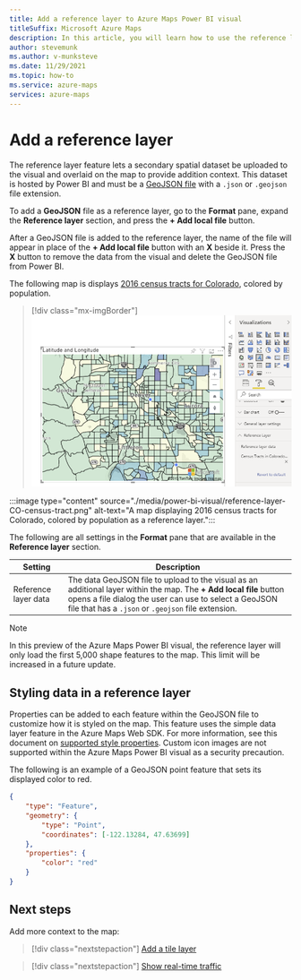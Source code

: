 ```yaml
---
title: Add a reference layer to Azure Maps Power BI visual
titleSuffix: Microsoft Azure Maps
description: In this article, you will learn how to use the reference layer in Azure Maps Power BI visual.
author: stevemunk
ms.author: v-munksteve
ms.date: 11/29/2021
ms.topic: how-to
ms.service: azure-maps
services: azure-maps
---
```


# Add a reference layer

The reference layer feature lets a secondary spatial dataset be uploaded to the visual and overlaid on the map to provide addition context. This dataset is hosted by Power BI and must be a [GeoJSON file](https://wikipedia.org/wiki/GeoJSON) with a `.json` or `.geojson` file extension.

To add a **GeoJSON** file as a reference layer, go to the **Format** pane, expand the **Reference layer** section, and press the **+ Add local file** button.

After a GeoJSON file is added to the reference layer, the name of the file will appear in place of the **+ Add local file** button with an **X** beside it. Press the **X** button to remove the data from the visual and delete the GeoJSON file from Power BI.

The following map is displays [2016 census tracts for Colorado](https://github.com/Azure-Samples/AzureMapsCodeSamples/tree/master/Static/data/geojson), colored by population.

> [!div class="mx-imgBorder"]
> ![A map displaying 2016 census tracts for Colorado, colored by population as a reference layer](media/power-bi-visual/reference-layer-CO-census-tract.png)

:::image type="content" source="./media/power-bi-visual/reference-layer-CO-census-tract.png" alt-text="A map displaying 2016 census tracts for Colorado, colored by population as a reference layer.":::

The following are all settings in the **Format** pane that are available in the **Reference layer** section.

| Setting              | Description   |
|----------------------|---------------|
| Reference layer data | The data GeoJSON file to upload to the visual as an additional layer within the map. The **+ Add local file** button opens a file dialog the user can use to select a GeoJSON file that has a `.json` or `.geojson` file extension. |

> [!NOTE]
> In this preview of the Azure Maps Power BI visual, the reference layer will only load the first 5,000 shape features to the map. This limit will be increased in a future update.

## Styling data in a reference layer

Properties can be added to each feature within the GeoJSON file to customize how it is styled on the map. This feature uses the simple data layer feature in the Azure Maps Web SDK. For more information, see this document on [supported style properties](spatial-io-add-simple-data-layer.md#default-supported-style-properties). Custom icon images are not supported within the Azure Maps Power BI visual as a security precaution.

The following is an example of a GeoJSON point feature that sets its displayed color to red.

```json
{
    "type": "Feature",
    "geometry": {
        "type": "Point",
        "coordinates": [-122.13284, 47.63699]
    },
    "properties": {
        "color": "red"
    }
}
```

## Next steps

Add more context to the map:

> [!div class="nextstepaction"]
> [Add a tile layer](power-bi-visual-add-tile-layer.md)

> [!div class="nextstepaction"]
> [Show real-time traffic](power-bi-visual-show-real-time-traffic.md)
